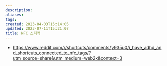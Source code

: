 ```yaml
---
description:
aliases: 
tags: 
created: 2023-04-03T15:14:05
updated: 2023-07-11T15:21:07
title: NFC 스티커
---
```

- https://www.reddit.com/r/shortcuts/comments/y935u0/i_have_adhd_and_shortcuts_connected_to_nfc_tags/?utm_source=share&utm_medium=web2x&context=3